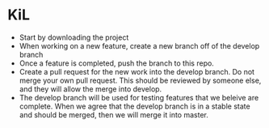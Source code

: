 # KiL
- Start by downloading the project
- When working on a new feature, create a new branch off of the develop branch
- Once a feature is completed, push the branch to this repo.
- Create a pull request for the new work into the develop branch.  Do not merge your own pull request.  This should be reviewed by someone else, and they will allow the merge into develop. 
- The develop branch will be used for testing features that we beleive are complete.  When we agree that the develop branch is in a stable state and should be merged, then we will merge it into master. 

